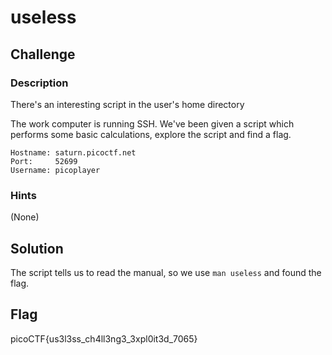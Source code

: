 # useless

## Challenge

### Description

There's an interesting script in the user's home directory

The work computer is running SSH. We've been given a script which performs some basic calculations, explore the script and find a flag.

```
Hostname: saturn.picoctf.net
Port:     52699
Username: picoplayer
```

### Hints

(None)

## Solution

The script tells us to read the manual, so we use `man useless` and found the flag.

## Flag

picoCTF{us3l3ss_ch4ll3ng3_3xpl0it3d_7065}
